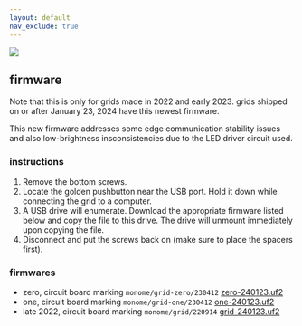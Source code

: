```yaml
---
layout: default
nav_exclude: true
---
```


![](images/2022-grid-firmware.jpg)

## firmware

Note that this is only for grids made in 2022 and early 2023. grids shipped on or after January 23, 2024 have this newest firmware.

This new firmware addresses some edge communication stability issues and also low-brightness insconsistencies due to the LED driver circuit used.

### instructions

1. Remove the bottom screws.
2. Locate the golden pushbutton near the USB port. Hold it down while connecting the grid to a computer.
3. A USB drive will enumerate. Download the appropriate firmware listed below and copy the file to this drive. The drive will unmount immediately upon copying the file.
4. Disconnect and put the screws back on (make sure to place the spacers first).

### firmwares

- zero, circuit board marking `monome/grid-zero/230412` [zero-240123.uf2](zero-240123.uf2)
- one, circuit board marking `monome/grid-one/230412` [one-240123.uf2](one-240123.uf2)
- late 2022, circuit board marking `monome/grid/220914` [grid-240123.uf2](grid-240123.uf2)
